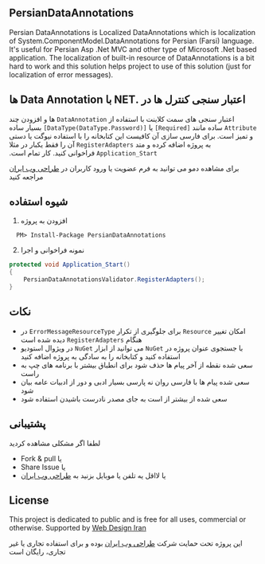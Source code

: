 ## PersianDataAnnotations
Persian DataAnnotations is Localized DataAnnotations which is localization of System.ComponentModel.DataAnnotations for Persian (Farsi) language. It's useful for Persian Asp .Net MVC and other type of Microsoft .Net based application.
The localization of built-in resource of DataAnnotations is a bit hard to work and this solution helps project to use of this solution (just for localization of error messages).

## &#x202b;اعتبار سنجی کنترل ها در .NET با Data Annotation ها
&#x202b;اعتبار سنجی های سمت کلاینت با استفاده از `DataAnnotation` ها و افزودن چند `Attribute` ساده مانند `[Required]` یا `[DataType(DataType.Password)]` بسیار ساده و تمیز است. برای فارسی سازی آن کافیست این کتابخانه را با استفاده نیوگت یا دستی به پروژه اضافه کرده و متد `RegisterAdapters` آن را فقط یکبار در مثلا `Application_Start` فراخوانی کنید. کار تمام است. 

برای مشاهده دمو می توانید به فرم عضویت یا ورود کاربران در [طراحی وب ایران](http://webdesigniran.com) مراجعه کنید


## شیوه استفاده
1. افزودن به پروژه

```
  PM> Install-Package PersianDataAnnotations
```

2. نمونه فراخوانی و اجرا

```c#
protected void Application_Start()
{
    PersianDataAnnotationsValidator.RegisterAdapters();
}
```

## نکات
*	&#x202b;امکان تغییر `Resource` برای جلوگیری از تکرار `ErrorMessageResourceType` در هنگام `RegisterAdapters` دیده شده است
*	&#x202b;با جستجوی عنوان پروژه در `NuGet` می توانید از ابزار `NuGet` در ویژوال استودیو استفاده کنید و کتابخانه را به سادگی به پروژه اضافه کنید
*	سعی شده نقطه از آخر پیام ها حذف شود برای انطباق بیشتر با برنامه های چپ به راست
*	سعی شده پیام ها با فارسی روان نه پارسی بسیار ادبی و دور از ادبیات عامه بیان شود
*	سعی شده از بیشتر از است به جای مصدر نادرست باشیدن استفاده شود


## پشتیبانی
لطفا اگر مشکلی مشاهده کردید
- &#x202b;یا Fork & pull
- &#x202b;یا Share Issue
- &#x202b;یا لااقل یه تلفن یا موبایل بزنید به [طراحی وب ایران](http://webdesigniran.com)

## <a name="license"></a> License

This project is dedicated to public and is free for all uses, commercial or otherwise.
Supported by [Web Design Iran](http://webdesigniran.com)

این پروژه تحت حمایت شرکت 
[طراحی وب ایران](http://webdesigniran.com)
 بوده و برای استفاده تجاری یا غیر تجاری، رایگان است


